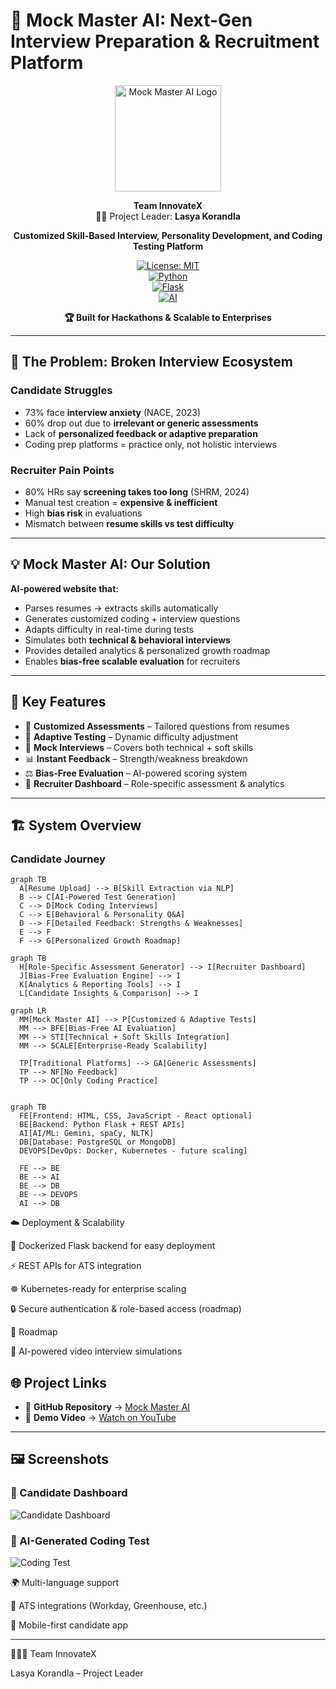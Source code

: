 # 🤖 Mock Master AI: Next-Gen Interview Preparation & Recruitment Platform

<div align="center">

<img src="static/mockmasterai-logo.jpg" alt="Mock Master AI Logo" height="170">

**Team InnovateX**  
👩‍💻 Project Leader: **Lasya Korandla**

**Customized Skill-Based Interview, Personality Development, and Coding Testing Platform**

[![License: MIT](https://img.shields.io/badge/License-MIT-yellow.svg)](https://opensource.org/licenses/MIT)  
[![Python](https://img.shields.io/badge/Python-3.9+-blue.svg)](https://www.python.org/)  
[![Flask](https://img.shields.io/badge/Backend-Flask-red.svg)](https://flask.palletsprojects.com/)  
[![AI](https://img.shields.io/badge/AI-Gemini%20%7C%20spaCy%20%7C%20NLTK-green.svg)](https://deepmind.google/technologies/gemini/)

**🏆 Built for Hackathons & Scalable to Enterprises**

</div>

---

## 🚨 The Problem: Broken Interview Ecosystem

### Candidate Struggles
- 73% face **interview anxiety** (NACE, 2023)  
- 60% drop out due to **irrelevant or generic assessments**  
- Lack of **personalized feedback or adaptive preparation**  
- Coding prep platforms = practice only, not holistic interviews  

### Recruiter Pain Points
- 80% HRs say **screening takes too long** (SHRM, 2024)  
- Manual test creation = **expensive & inefficient**  
- High **bias risk** in evaluations  
- Mismatch between **resume skills vs test difficulty**  

---

## 💡 Mock Master AI: Our Solution

**AI-powered website that:**
- Parses resumes → extracts skills automatically  
- Generates customized coding + interview questions  
- Adapts difficulty in real-time during tests  
- Simulates both **technical & behavioral interviews**  
- Provides detailed analytics & personalized growth roadmap  
- Enables **bias-free scalable evaluation** for recruiters  

---

## 🔑 Key Features
- 🎯 **Customized Assessments** – Tailored questions from resumes  
- 🧠 **Adaptive Testing** – Dynamic difficulty adjustment  
- 🎤 **Mock Interviews** – Covers both technical + soft skills  
- 📊 **Instant Feedback** – Strength/weakness breakdown  
- ⚖️ **Bias-Free Evaluation** – AI-powered scoring system  
- 🏢 **Recruiter Dashboard** – Role-specific assessment & analytics  

---

## 🏗️ System Overview

### Candidate Journey
```mermaid
graph TB
  A[Resume Upload] --> B[Skill Extraction via NLP]
  B --> C[AI-Powered Test Generation]
  C --> D[Mock Coding Interviews]
  C --> E[Behavioral & Personality Q&A]
  D --> F[Detailed Feedback: Strengths & Weaknesses]
  E --> F
  F --> G[Personalized Growth Roadmap]
```

```mermaid
graph TB
  H[Role-Specific Assessment Generator] --> I[Recruiter Dashboard]
  J[Bias-Free Evaluation Engine] --> I
  K[Analytics & Reporting Tools] --> I
  L[Candidate Insights & Comparison] --> I
```

```mermaid
graph LR
  MM[Mock Master AI] --> P[Customized & Adaptive Tests]
  MM --> BFE[Bias-Free AI Evaluation]
  MM --> STI[Technical + Soft Skills Integration]
  MM --> SCALE[Enterprise-Ready Scalability]

  TP[Traditional Platforms] --> GA[Generic Assessments]
  TP --> NF[No Feedback]
  TP --> OC[Only Coding Practice]
```

```mermaid

graph TB
  FE[Frontend: HTML, CSS, JavaScript - React optional]
  BE[Backend: Python Flask + REST APIs]
  AI[AI/ML: Gemini, spaCy, NLTK]
  DB[Database: PostgreSQL or MongoDB]
  DEVOPS[DevOps: Docker, Kubernetes - future scaling]

  FE --> BE
  BE --> AI
  BE --> DB
  BE --> DEVOPS
  AI --> DB

```

☁️ Deployment & Scalability

🚀 Dockerized Flask backend for easy deployment

⚡ REST APIs for ATS integration

☸️ Kubernetes-ready for enterprise scaling

🔒 Secure authentication & role-based access (roadmap)

🔮 Roadmap

🎥 AI-powered video interview simulations

## 🌐 Project Links

- 📂 **GitHub Repository** → [Mock Master AI](https://github.com/Xinnovations/MockMaster-AI)  
- 🎥 **Demo Video** → [Watch on YouTube](https://www.youtube.com/watch?v=S7a7Qe4l6W8&lc=Ugx9uCTNETgGE8k4db54AaABAg)  

---

## 🖼️ Screenshots

### 🔹 Candidate Dashboard
![Candidate Dashboard](static/screenshots/candidate-dashboard.png)

### 🔹 AI-Generated Coding Test
![Coding Test](static/screenshots/coding-test.png)


🌍 Multi-language support

🤝 ATS integrations (Workday, Greenhouse, etc.)

📱 Mobile-first candidate app



---

👨‍👩‍👧 Team InnovateX

Lasya Korandla – Project Leader
